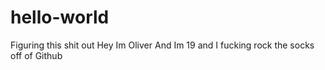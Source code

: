 # hello-world
Figuring this shit out
Hey Im Oliver And Im 19 and I fucking rock the socks off of Github
